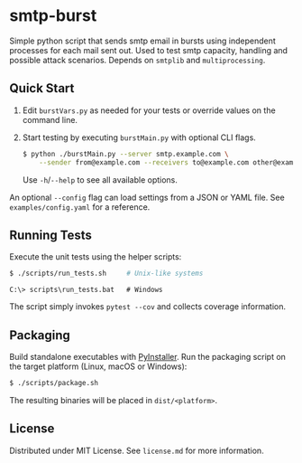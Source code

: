 # smtp-burst
Simple python script that sends smtp email in bursts using independent processes for each mail sent out. Used to test smtp capacity, handling and possible attack scenarios. Depends on `smtplib` and `multiprocessing`.

## Quick Start

1. Edit `burstVars.py` as needed for your tests or override values on the
   command line.
2. Start testing by executing `burstMain.py` with optional CLI flags.

   ```bash
   $ python ./burstMain.py --server smtp.example.com \
       --sender from@example.com --receivers to@example.com other@example.com
   ```

   Use `-h`/`--help` to see all available options.

An optional `--config` flag can load settings from a JSON or YAML file.
See `examples/config.yaml` for a reference.

## Running Tests

Execute the unit tests using the helper scripts:

```bash
$ ./scripts/run_tests.sh     # Unix-like systems
```

```batch
C:\> scripts\run_tests.bat   # Windows
```

The script simply invokes `pytest --cov` and collects coverage information.

## Packaging

Build standalone executables with [PyInstaller](https://www.pyinstaller.org/).
Run the packaging script on the target platform (Linux, macOS or Windows):

```bash
$ ./scripts/package.sh
```

The resulting binaries will be placed in `dist/<platform>`.

## License

Distributed under MIT License. See `license.md` for more information.

